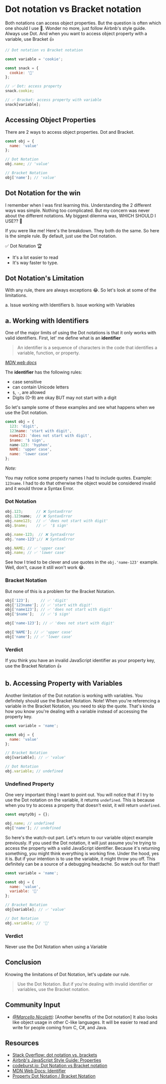 # Dot notation vs Bracket notation

Both notations can access object properties. But the question is often which one should I use 🤔. Wonder no more, just follow Airbnb's style guide. Always use Dot.  And when you want to access object property with a variable, use Bracket 👍

```javascript
// Dot notation vs Bracket notation

const variable = 'cookie';

const snack = {
  cookie: '🍪'
};

// ✅ Dot: access property
snack.cookie;

// ✅ Bracket: access property with variable
snack[variable];
```

## Accessing Object Properties

There are 2 ways to access object properties. Dot and Bracket.

```javascript
const obj = {
  name: 'value'
};

// Dot Notation
obj.name; // 'value'

// Bracket Notation
obj['name']; // 'value'
```

## Dot Notation for the win

I remember when I was first learning this. Understanding the 2 different ways was simple. Nothing too complicated. But my concern was never about the different notations. My biggest dilemma was, WHICH SHOULD I USE?? 🤯

If you were like me! Here's the breakdown. They both do the same. So here is the simple rule. By default, just use the Dot notation.

✅ Dot Notation 🏆

- It's a lot easier to read
- It's way faster to type.

## Dot Notation's Limitation

With any rule, there are always exceptions 😂. So let's look at some of the limitations.

a. Issue working with Identifiers
b. Issue working with Variables

## a. Working with Identifiers

One of the major limits of using the Dot notations is that it only works with valid identifiers. First, let' me define what is an **identifier**

> An identifier is a sequence of characters in the code that identifies a variable, function, or property.

_[MDN web docs](https://developer.mozilla.org/en-US/docs/Glossary/Identifier)_

The **identifier** has the following rules:

- case sensitive
- can contain Unicode letters
- `$`, `-`, are allowed
- Digits (0-9) are okay BUT may not start with a digit

So let's sample some of these examples and see what happens when we use the Dot notation.

```javascript
const obj = {
  123: 'digit',
  123name: 'start with digit',
  name123: 'does not start with digit',
  $name: '$ sign',
  name-123: 'hyphen',
  NAME: 'upper case',
  name: 'lower case'
};
```

_Note:_

You may notice some property names I had to include quotes. Example: `123name`. I had to do that otherwise the object would be considered invalid and it would throw a Syntax Error.

### Dot Notation

```javascript
obj.123;      // ❌ SyntaxError
obj.123name;  // ❌ SyntaxError
obj.name123;  // ✅ 'does not start with digit'
obj.$name;    // ✅  '$ sign'

obj.name-123;  // ❌ SyntaxError
obj.'name-123';// ❌ SyntaxError

obj.NAME; // ✅ 'upper case'
obj.name; // ✅ 'lower case'
```

See how I tried to be clever and use quotes in the `obj.'name-123'` example. Well, don't, cause it still won't work 😂.

### Bracket Notation

But none of this is a problem for the Bracket Notation.

```javascript
obj['123'];     // ✅ 'digit'
obj['123name']; // ✅ 'start with digit'
obj['name123']; // ✅ 'does not start with digit'
obj['$name'];   // ✅ '$ sign'

obj['name-123']; // ✅ 'does not start with digit'

obj['NAME']; // ✅ 'upper case'
obj['name']; // ✅ 'lower case'
```

### Verdict

If you think you have an invalid JavaScript identifier as your property key, use the Bracket Notation 👍

## b. Accessing Property with Variables

Another limitation of the Dot notation is working with variables. You definitely should use the Bracket Notation. Note! When you're referencing a variable in the Bracket Notation, you need to skip the quote. That's kinda how you know you're dealing with a variable instead of accessing the property key.

```javascript
const variable = 'name';

const obj = {
  name: 'value'
};

// Bracket Notation
obj[variable]; // ✅ 'value'

// Dot Notation
obj.variable; // undefined
```

### Undefined Property

One very important thing I want to point out. You will notice that if I try to use the Dot notation on the variable, it returns `undefined`. This is because when you try to access a property that doesn't exist, it will return `undefined`.

```javascript
const emptyObj = {};

obj.name; // undefined
obj['name']; // undefined
```

So here's the watch-out part. Let's return to our variable object example previously. If you used the Dot notation, it will just assume you're trying to access the property with a valid JavaScript identifier. Because it's returning something, you might think everything is working fine. Under the hood, yes it is. But if your intention is to use the variable, it might throw you off. This definitely can be a source of a debugging headache. So watch out for that!!

```javascript
const variable = 'name';

const obj = {
  name: 'value',
  variable: '👻'
};

// Bracket Notation
obj[variable]; // ✅ 'value'

// Dot Notation
obj.variable; // '👻'
```

### Verdict

Never use the Dot Notation when using a Variable

## Conclusion

Knowing the limitations of Dot Notation, let's update our rule.

> Use the Dot Notation. But if you're dealing with invalid identifier or variables, use the Bracket notation.

## Community Input

- _[@Marcello Nicoletti](https://dev.to/marcellonicoletti/comment/c3lh):_ [Another benefits of the Dot notation] It also looks like object usage in other C-like languages. It will be easier to read and write for people coming from C, C#, and Java.

## Resources

- [Stack Overflow: dot notation vs. brackets](https://stackoverflow.com/questions/4968406/javascript-property-access-dot-notation-vs-brackets)
- [Airbnb's JavaScript Style Guide: Properties](https://github.com/airbnb/javascript#properties)
- [codeburst.io: Dot Notation vs Bracket notation](https://codeburst.io/javascript-quickie-dot-notation-vs-bracket-notation-333641c0f781)
- [MDN Web Docs: Identifier](https://developer.mozilla.org/en-US/docs/Glossary/Identifier)
- [Property Dot Notation / Bracket Notation](http://xahlee.info/js/javascript_dot_notation_vs_bracket_notation.html)
